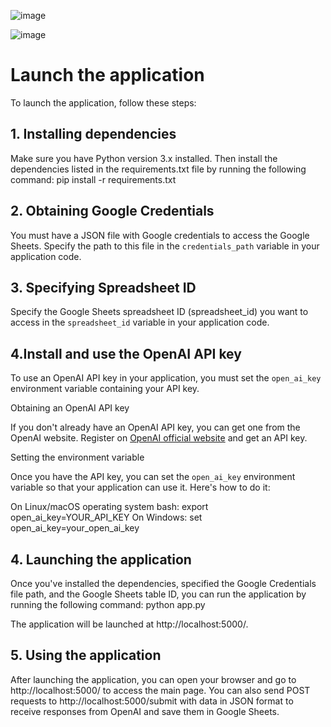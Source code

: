 ![image](https://github.com/eagle218/m1-project/assets/113504886/efe4b8a2-d8a7-4e2b-988f-2c7bb2d61d4d)

![image](https://github.com/eagle218/m1-project/assets/113504886/c7a5218c-acb7-4da7-a1bb-b1021437304d)

# Launch the application

To launch the application, follow these steps:

## 1. Installing dependencies

Make sure you have Python version 3.x installed. Then install the dependencies listed in the requirements.txt file by running the following command:
pip install -r requirements.txt

## 2. Obtaining Google Credentials

You must have a JSON file with Google credentials to access the Google Sheets. Specify the path to this file in the `credentials_path` variable in your application code.

## 3. Specifying Spreadsheet ID

Specify the Google Sheets spreadsheet ID (spreadsheet_id) you want to access in the `spreadsheet_id` variable in your application code.

## 4.Install and use the OpenAI API key

To use an OpenAI API key in your application, you must set the `open_ai_key` environment variable containing your API key.

Obtaining an OpenAI API key

If you don't already have an OpenAI API key, you can get one from the OpenAI website. Register on [OpenAI official website](https://openai.com/) and get an API key.

Setting the environment variable

Once you have the API key, you can set the `open_ai_key` environment variable so that your application can use it. Here's how to do it:

On Linux/macOS operating system
bash:
    export open_ai_key=YOUR_API_KEY
On Windows:
    set open_ai_key=your_open_ai_key

## 4. Launching the application

Once you've installed the dependencies, specified the Google Credentials file path, and the Google Sheets table ID, you can run the application by running the following command:
python app.py


The application will be launched at http://localhost:5000/.

## 5. Using the application

After launching the application, you can open your browser and go to http://localhost:5000/ to access the main page. You can also send POST requests to http://localhost:5000/submit with data in JSON format to receive responses from OpenAI and save them in Google Sheets.

